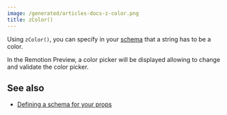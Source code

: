 ```yaml
---
image: /generated/articles-docs-z-color.png
title: zColor()
---
```


Using `zColor()`, you can specify in your [schema](/docs/schemas) that a string has to be a color.

In the Remotion Preview, a color picker will be displayed allowing to change and validate the color picker.

## See also

- [Defining a schema for your props](/docs/schemas)
